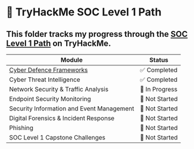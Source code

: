 # 🧠 TryHackMe SOC Level 1 Path

This folder tracks my progress through the [SOC Level 1 Path](https://tryhackme.com/path/outline/soclevel1) on TryHackMe.
---
| Module | Status | 
|----------|----------|
| [Cyber Defence Frameworks](/CyberDefenceFrameworks/README.md)    | ✅ Completed | 
| Cyber Threat Intelligence    | ✅ Completed | 
| Network Security & Traffic Analysis    | 🔄 In Progress |
| Endpoint Security Monitoring    | 🔲 Not Started | 
| Security Information and Event Management    | 🔲 Not Started |
| Digital Forensics & Incident Response    | 🔲 Not Started | 
| Phishing | 🔲 Not Started |
| SOC Level 1 Capstone Challenges | 🔲 Not Started | 
